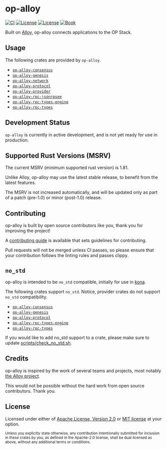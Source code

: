 # op-alloy

<a href="https://github.com/alloy-rs/op-alloy/actions/workflows/ci.yml"><img src="https://github.com/alloy-rs/op-alloy/actions/workflows/ci.yml/badge.svg?label=ci" alt="CI"></a>
<a href="https://github.com/alloy-rs/op-alloy/blob/main/LICENSE-APACHE"><img src="https://img.shields.io/badge/License-APACHE-d1d1f6.svg?label=license&labelColor=2a2f35" alt="License"></a>
<a href="https://github.com/alloy-rs/op-alloy/blob/main/LICENSE-MIT"><img src="https://img.shields.io/badge/License-MIT-d1d1f6.svg?label=license&labelColor=2a2f35" alt="License"></a>
<a href="https://alloy-rs.github.io/op-alloy"><img src="https://img.shields.io/badge/Book-854a15?logo=mdBook&labelColor=2a2f35" alt="Book"></a>

Built on [Alloy][alloy], op-alloy connects applications to the OP Stack.


## Usage

The following crates are provided by `op-alloy`.

- [`op-alloy-consensus`][op-alloy-consensus]
- [`op-alloy-genesis`][op-alloy-genesis]
- [`op-alloy-network`][op-alloy-network]
- [`op-alloy-protocol`][op-alloy-protocol]
- [`op-alloy-provider`][op-alloy-provider]
- [`op-alloy-rpc-jsonrpsee`][op-alloy-rpc-jsonrpsee]
- [`op-alloy-rpc-types-engine`][op-alloy-rpc-types-engine]
- [`op-alloy-rpc-types`][op-alloy-rpc-types]


## Development Status

`op-alloy` is currently in active development, and is not yet ready for use in production.

## Supported Rust Versions (MSRV)

The current MSRV (minimum supported rust version) is 1.81.

Unlike Alloy, op-alloy may use the latest stable release,
to benefit from the latest features.

The MSRV is not increased automatically, and will be updated
only as part of a patch (pre-1.0) or minor (post-1.0) release.


## Contributing

op-alloy is built by open source contributors like you, thank you for improving the project!

A [contributing guide][contributing] is available that sets guidelines for contributing.

Pull requests will not be merged unless CI passes, so please ensure that your contribution follows the
linting rules and passes clippy.


## `no_std`

op-alloy is intended to be `no_std` compatible, initially for use in [kona][kona].

The following crates support `no_std`.
Notice, provider crates do not support `no_std` compatibility.

- [`op-alloy-consensus`][op-alloy-consensus]
- [`op-alloy-genesis`][op-alloy-genesis]
- [`op-alloy-protocol`][op-alloy-protocol]
- [`op-alloy-rpc-types-engine`][op-alloy-rpc-types-engine]
- [`op-alloy-rpc-types`][op-alloy-rpc-types]

If you would like to add no_std support to a crate,
please make sure to update [scripts/check_no_std.sh][check-no-std].


## Credits

op-alloy is inspired by the work of several teams and projects, most notably [the Alloy project][alloy].

This would not be possible without the hard work from open source contributors. Thank you.


## License

Licensed under either of <a href="LICENSE-APACHE">Apache License, Version
2.0</a> or <a href="LICENSE-MIT">MIT license</a> at your option.

<sub>
Unless you explicitly state otherwise, any contribution intentionally submitted
for inclusion in these crates by you, as defined in the Apache-2.0 license,
shall be dual licensed as above, without any additional terms or conditions.
</sub>


<!-- Hyperlinks -->

[check-no-std]: ./scripts/check_no_std.sh

[kona]: https://github.com/anton-rs/kona
[alloy]: https://github.com/alloy-rs/alloy
[contributing]: https://alloy-rs.github.io/op-alloy

[op-alloy-consensus]: https://crates.io/crates/op-alloy-consensus
[op-alloy-genesis]: https://crates.io/crates/op-alloy-genesis
[op-alloy-network]: https://crates.io/crates/op-alloy-network
[op-alloy-protocol]: https://crates.io/crates/op-alloy-protocol
[op-alloy-provider]: https://crates.io/crates/op-alloy-provider
[op-alloy-rpc-jsonrpsee]: https://crates.io/crates/op-alloy-rpc-jsonrpsee
[op-alloy-rpc-types-engine]: https://crates.io/crates/op-alloy-rpc-types-engine
[op-alloy-rpc-types]: https://crates.io/crates/op-alloy-rpc-types
